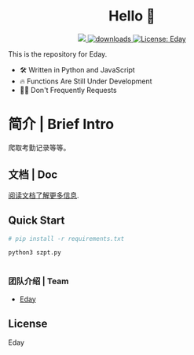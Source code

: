 <h1 align="center">Hello  👋</h1>
<p align="center">
  <a href="https://www.python.org">
  <img src="https://img.shields.io/badge/python-Eday--lib-brightgreen" />
  </a>
  <a href="https://github.com/CodeXz0/szpt">
    <img alt="downloads" src="https://img.shields.io/npm/dm/readme-md-generator.svg?color=blue" target="_blank" />
  </a>
  
  <a href="https://github.com/CodeXz0">
    <img alt="License: Eday" src="https://img.shields.io/badge/license-MIT-yellow.svg" target="_blank" />
  </a>
<div align=center >
</div>



This is the repository for Eday.
- 🛠️ Written in Python and JavaScript
- 🔥 Functions Are Still Under Development
- 🙅‍♂️ Don't Frequently Requests
# 简介 | Brief Intro

爬取考勤记录等等。


## 文档 | Doc


[阅读文档了解更多信息](https://github.com/CodeXz0/szpt_js).


## Quick Start

  ```bash
# pip install -r requirements.txt

python3 szpt.py



  ```


###  团队介绍 | Team 

- [Eday](https://github.com/CodeXz0)


## License

Eday


